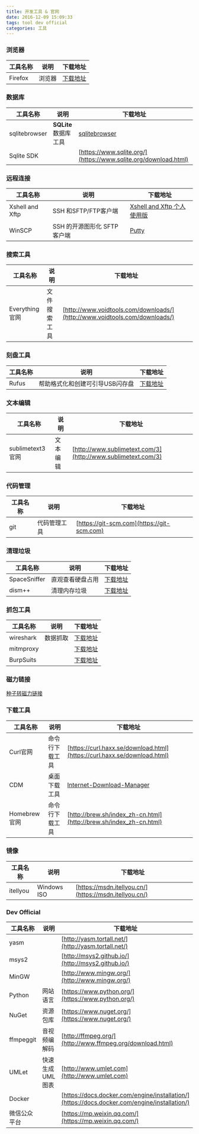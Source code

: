 ```yaml
---
title: 开发工具 & 官网 
date: 2016-12-09 15:09:33  
tags: tool dev official
categories: 工具  
---
```


### 浏览器

工具名称|说明|下载地址
-----|-----|-----
Firefox|浏览器|[下载地址](http://ftp.mozilla.org/pub/firefox/releases/75.0/win64/en-US/)

### 数据库

工具名称|说明|下载地址
-----|-----|-----
sqlitebrowser|**SQLite** 数据库工具|[sqlitebrowser](https://sqlitebrowser.org/dl/)
Sqlite SDK||[https://www.sqlite.org/](https://www.sqlite.org/download.html)


### 远程连接

工具名称|说明|下载地址
-----|-----|-----
Xshell and Xftp|SSH 和SFTP/FTP客户端 |[Xshell and Xftp 个人使用版](https://www.netsarang.com/zh/free-for-home-school/)| 
WinSCP |SSH 的开源图形化 SFTP 客户端|[Putty](https://winscp.net/eng/docs/lang:chs)

### 搜索工具

工具名称|说明|下载地址
-----|-----|-----
Everything官网|文件搜索工具|[http://www.voidtools.com/downloads/](http://www.voidtools.com/downloads/)

### 刻盘工具

工具名称|说明|下载地址
-----|-----|-----
Rufus|帮助格式化和创建可引导USB闪存盘|[下载地址](https://github.com/pbatard/rufus/releases/download/v3.9/rufus-3.9p.exe)

### 文本编辑

工具名称|说明|下载地址
-----|-----|-----
sublimetext3官网|文本编辑|[http://www.sublimetext.com/3](http://www.sublimetext.com/3)

### 代码管理

工具名称|说明|下载地址
-----|-----|-----
git|代码管理工具|[https://git-scm.com](https://git-scm.com)


### 清理垃圾  

工具名称|说明|下载地址
-----|-----|-----
SpaceSniffer|直观查看硬盘占用|[下载地址](https://pc.qq.com/search.html#!keyword=SpaceSniffer)
dism++| 清理内存垃圾|[下载地址](http://www.chuyu.me/zh-Hans/)

### 抓包工具  

工具名称|说明|下载地址
---|----|------
wireshark|数据抓取|[下载地址](https://www.wireshark.org/download.html)
mitmproxy||[下载地址](https://www.mitmproxy.org/)
BurpSuits||[下载地址](https://portswigger.net/burp)

### 磁力链接 
[种子转磁力链接](http://www.torrent.org.cn/)

### 下载工具

工具名称|说明|下载地址
---|----|------
Curl官网|命令行下载工具|[https://curl.haxx.se/download.html](https://curl.haxx.se/download.html)
CDM|桌面下载工具|[Internet-Download-Manager](https://www.softpedia.com/get/Internet/Download-Managers/Internet-Download-Manager.shtml)
Homebrew官网|命令行下载工具|[http://brew.sh/index_zh-cn.html](http://brew.sh/index_zh-cn.html)

### 镜像

工具名称|说明|下载地址
---|----|------
itellyou|Windows ISO|[https://msdn.itellyou.cn/](https://msdn.itellyou.cn/)  

### Dev Official

工具名称|说明|下载地址
----|----|------
yasm||[http://yasm.tortall.net/](http://yasm.tortall.net/)
msys2||[http://msys2.github.io/](http://msys2.github.io/)
MinGW||[http://www.mingw.org/](http://www.mingw.org/)
Python|网站语言|[https://www.python.org/](https://www.python.org/)
NuGet|资源包库|[https://www.nuget.org/](https://www.nuget.org/)
ffmpeggit|音视频编解码|[http://ffmpeg.org/](http://www.ffmpeg.org/download.html)
UMLet|快速生成UML图表|[http://www.umlet.com](http://www.umlet.com)
Docker||[https://docs.docker.com/engine/installation/](https://docs.docker.com/engine/installation/)
微信公众平台||[https://mp.weixin.qq.com/](https://mp.weixin.qq.com/)  
